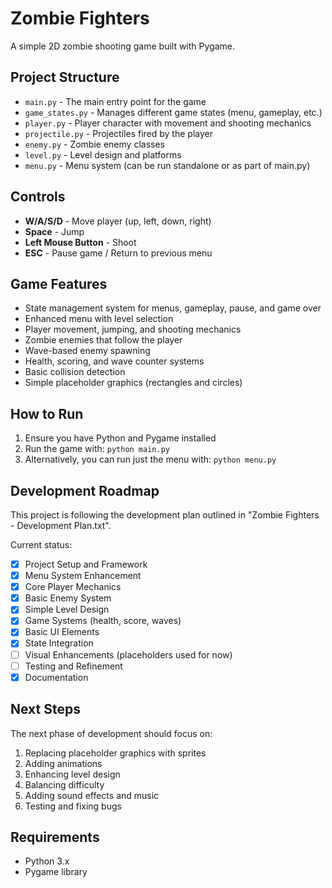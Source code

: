 # Zombie Fighters

A simple 2D zombie shooting game built with Pygame.

## Project Structure

- `main.py` - The main entry point for the game
- `game_states.py` - Manages different game states (menu, gameplay, etc.)
- `player.py` - Player character with movement and shooting mechanics
- `projectile.py` - Projectiles fired by the player
- `enemy.py` - Zombie enemy classes
- `level.py` - Level design and platforms
- `menu.py` - Menu system (can be run standalone or as part of main.py)

## Controls

- **W/A/S/D** - Move player (up, left, down, right)
- **Space** - Jump
- **Left Mouse Button** - Shoot
- **ESC** - Pause game / Return to previous menu

## Game Features

- State management system for menus, gameplay, pause, and game over
- Enhanced menu with level selection
- Player movement, jumping, and shooting mechanics
- Zombie enemies that follow the player
- Wave-based enemy spawning
- Health, scoring, and wave counter systems
- Basic collision detection
- Simple placeholder graphics (rectangles and circles)

## How to Run

1. Ensure you have Python and Pygame installed
2. Run the game with: `python main.py`
3. Alternatively, you can run just the menu with: `python menu.py`

## Development Roadmap

This project is following the development plan outlined in "Zombie Fighters - Development Plan.txt".

Current status:
- [x] Project Setup and Framework
- [x] Menu System Enhancement
- [x] Core Player Mechanics
- [x] Basic Enemy System
- [x] Simple Level Design
- [x] Game Systems (health, score, waves)
- [x] Basic UI Elements
- [x] State Integration
- [ ] Visual Enhancements (placeholders used for now)
- [ ] Testing and Refinement
- [x] Documentation

## Next Steps

The next phase of development should focus on:
1. Replacing placeholder graphics with sprites
2. Adding animations
3. Enhancing level design
4. Balancing difficulty
5. Adding sound effects and music
6. Testing and fixing bugs

## Requirements

- Python 3.x
- Pygame library
